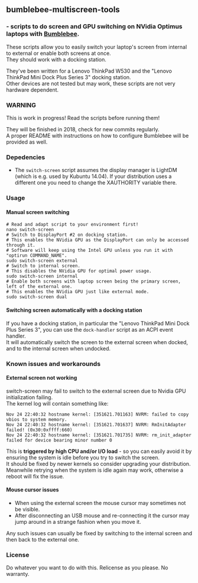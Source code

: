## bumblebee-multiscreen-tools
### - scripts to do screen and GPU switching on NVidia Optimus laptops with [Bumblebee](https://github.com/Bumblebee-Project/Bumblebee).

These scripts allow you to easily switch your laptop's screen from internal to external or enable both screens at once.  
They should work with a docking station.

They've been written for a Lenovo ThinkPad W530 and the "Lenovo ThinkPad Mini Dock Plus Series 3" docking station.  
Other devices are not tested but may work, these scripts are not very hardware dependent.

### WARNING

This is work in progress! Read the scripts before running them!

They will be finished in 2018, check for new commits regularly.  
A proper README with instructions on how to configure Bumblebee will be provided as well.

### Depedencies

- The ```switch-screen``` script assumes the display manager is LightDM (which is e.g. used by Kubuntu 14.04). If your distribution uses a different one you need to change the XAUTHORITY variable there.

### Usage

#### Manual screen switching

```shell
# Read and adapt script to your environment first!
nano switch-screen
# Switch to DisplayPort #2 on docking station.
# This enables the NVidia GPU as the DisplayPort can only be accessed through it.
# Software will keep using the Intel GPU unless you run it with "optirun COMMAND_NAME".
sudo switch-screen external
# Switch to internal screen.
# This disables the NVidia GPU for optimal power usage.
sudo switch-screen internal
# Enable both screens with laptop screen being the primary screen, left of the external one.
# This enables the NVidia GPU just like external mode.
sudo switch-screen dual
```

#### Switching screen automatically with a docking station

If you have a docking station, in particular the "Lenovo ThinkPad Mini Dock Plus Series 3", you can use the ```dock-handler``` script as an ACPI event handler.  
It will automatically switch the screen to the external screen when docked, and to the internal screen when undocked.

### Known issues and workarounds

#### External screen not working

switch-screen may fail to switch to the external screen due to Nvidia GPU initialization failing.  
The kernel log will contain something like:

```
Nov 24 22:40:32 hostname kernel: [351621.701163] NVRM: failed to copy vbios to system memory.
Nov 24 22:40:32 hostname kernel: [351621.701637] NVRM: RmInitAdapter failed! (0x30:0xffff:660)
Nov 24 22:40:32 hostname kernel: [351621.701735] NVRM: rm_init_adapter failed for device bearing minor number 0
```

This is **triggered by high CPU and/or I/O load** - so you can easily avoid it by ensuring the system is idle before you try to switch the screen.  
It should be fixed by newer kernels so consider upgrading your distribution.  
Meanwhile retrying when the system is idle again may work, otherwise a reboot will fix the issue.

#### Mouse cursor issues

- When using the external screen the mouse cursor may sometimes not be visible.
- After disconnecting an USB mouse and re-connecting it the cursor may jump around in a strange fashion when you move it.

Any such issues can usually be fixed by switching to the internal screen and then back to the external one.

### License

Do whatever you want to do with this. Relicense as you please. No warranty.
